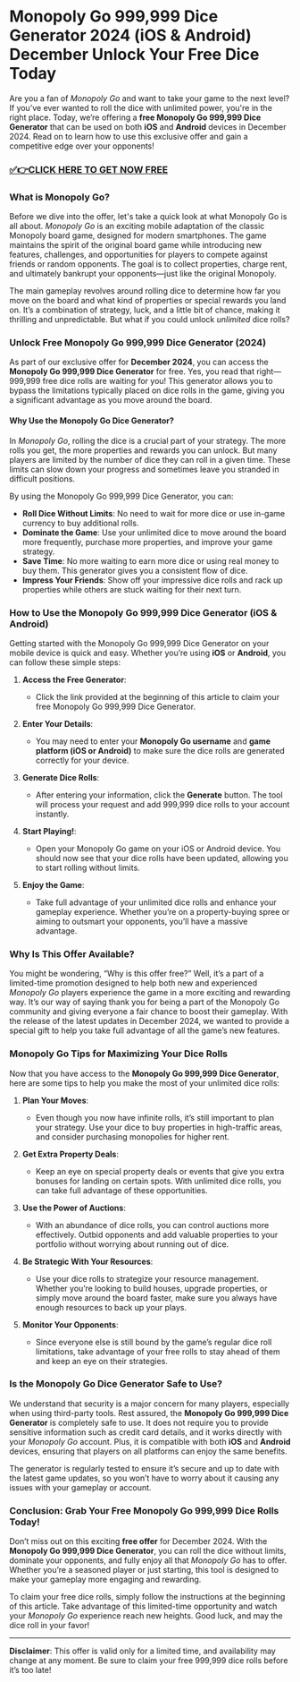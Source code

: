 # Monopoly Go 999,999 Dice Generator 2024 (iOS & Android) December Unlock Your Free Dice Today

Are you a fan of *Monopoly Go* and want to take your game to the next level? If you’ve ever wanted to roll the dice with unlimited power, you're in the right place. Today, we’re offering a **free Monopoly Go 999,999 Dice Generator** that can be used on both **iOS** and **Android** devices in December 2024. Read on to learn how to use this exclusive offer and gain a competitive edge over your opponents!

### [✅👉CLICK HERE TO GET NOW FREE](https://freeforyou.xyz/monopoly/go/)

### What is Monopoly Go?

Before we dive into the offer, let's take a quick look at what Monopoly Go is all about. *Monopoly Go* is an exciting mobile adaptation of the classic Monopoly board game, designed for modern smartphones. The game maintains the spirit of the original board game while introducing new features, challenges, and opportunities for players to compete against friends or random opponents. The goal is to collect properties, charge rent, and ultimately bankrupt your opponents—just like the original Monopoly.

The main gameplay revolves around rolling dice to determine how far you move on the board and what kind of properties or special rewards you land on. It’s a combination of strategy, luck, and a little bit of chance, making it thrilling and unpredictable. But what if you could unlock *unlimited* dice rolls?

### Unlock Free Monopoly Go 999,999 Dice Generator (2024)

As part of our exclusive offer for **December 2024**, you can access the **Monopoly Go 999,999 Dice Generator** for free. Yes, you read that right—999,999 free dice rolls are waiting for you! This generator allows you to bypass the limitations typically placed on dice rolls in the game, giving you a significant advantage as you move around the board.

#### Why Use the Monopoly Go Dice Generator?

In *Monopoly Go*, rolling the dice is a crucial part of your strategy. The more rolls you get, the more properties and rewards you can unlock. But many players are limited by the number of dice they can roll in a given time. These limits can slow down your progress and sometimes leave you stranded in difficult positions.

By using the Monopoly Go 999,999 Dice Generator, you can:

- **Roll Dice Without Limits**: No need to wait for more dice or use in-game currency to buy additional rolls.
- **Dominate the Game**: Use your unlimited dice to move around the board more frequently, purchase more properties, and improve your game strategy.
- **Save Time**: No more waiting to earn more dice or using real money to buy them. This generator gives you a consistent flow of dice.
- **Impress Your Friends**: Show off your impressive dice rolls and rack up properties while others are stuck waiting for their next turn.

### How to Use the Monopoly Go 999,999 Dice Generator (iOS & Android)

Getting started with the Monopoly Go 999,999 Dice Generator on your mobile device is quick and easy. Whether you’re using **iOS** or **Android**, you can follow these simple steps:

1. **Access the Free Generator**:
   - Click the link provided at the beginning of this article to claim your free Monopoly Go 999,999 Dice Generator.
   
2. **Enter Your Details**:
   - You may need to enter your **Monopoly Go username** and **game platform (iOS or Android)** to make sure the dice rolls are generated correctly for your device.

3. **Generate Dice Rolls**:
   - After entering your information, click the **Generate** button. The tool will process your request and add 999,999 dice rolls to your account instantly.

4. **Start Playing!**:
   - Open your Monopoly Go game on your iOS or Android device. You should now see that your dice rolls have been updated, allowing you to start rolling without limits.

5. **Enjoy the Game**:
   - Take full advantage of your unlimited dice rolls and enhance your gameplay experience. Whether you’re on a property-buying spree or aiming to outsmart your opponents, you’ll have a massive advantage.

### Why Is This Offer Available?

You might be wondering, “Why is this offer free?” Well, it’s a part of a limited-time promotion designed to help both new and experienced *Monopoly Go* players experience the game in a more exciting and rewarding way. It’s our way of saying thank you for being a part of the Monopoly Go community and giving everyone a fair chance to boost their gameplay. With the release of the latest updates in December 2024, we wanted to provide a special gift to help you take full advantage of all the game’s new features.

### Monopoly Go Tips for Maximizing Your Dice Rolls

Now that you have access to the **Monopoly Go 999,999 Dice Generator**, here are some tips to help you make the most of your unlimited dice rolls:

1. **Plan Your Moves**:
   - Even though you now have infinite rolls, it’s still important to plan your strategy. Use your dice to buy properties in high-traffic areas, and consider purchasing monopolies for higher rent.

2. **Get Extra Property Deals**:
   - Keep an eye on special property deals or events that give you extra bonuses for landing on certain spots. With unlimited dice rolls, you can take full advantage of these opportunities.

3. **Use the Power of Auctions**:
   - With an abundance of dice rolls, you can control auctions more effectively. Outbid opponents and add valuable properties to your portfolio without worrying about running out of dice.

4. **Be Strategic With Your Resources**:
   - Use your dice rolls to strategize your resource management. Whether you’re looking to build houses, upgrade properties, or simply move around the board faster, make sure you always have enough resources to back up your plays.

5. **Monitor Your Opponents**:
   - Since everyone else is still bound by the game’s regular dice roll limitations, take advantage of your free rolls to stay ahead of them and keep an eye on their strategies.

### Is the Monopoly Go Dice Generator Safe to Use?

We understand that security is a major concern for many players, especially when using third-party tools. Rest assured, the **Monopoly Go 999,999 Dice Generator** is completely safe to use. It does not require you to provide sensitive information such as credit card details, and it works directly with your *Monopoly Go* account. Plus, it is compatible with both **iOS** and **Android** devices, ensuring that players on all platforms can enjoy the same benefits.

The generator is regularly tested to ensure it’s secure and up to date with the latest game updates, so you won’t have to worry about it causing any issues with your gameplay or account.

### Conclusion: Grab Your Free Monopoly Go 999,999 Dice Rolls Today!

Don’t miss out on this exciting **free offer** for December 2024. With the **Monopoly Go 999,999 Dice Generator**, you can roll the dice without limits, dominate your opponents, and fully enjoy all that *Monopoly Go* has to offer. Whether you’re a seasoned player or just starting, this tool is designed to make your gameplay more engaging and rewarding.

To claim your free dice rolls, simply follow the instructions at the beginning of this article. Take advantage of this limited-time opportunity and watch your *Monopoly Go* experience reach new heights. Good luck, and may the dice roll in your favor!

---

**Disclaimer**: This offer is valid only for a limited time, and availability may change at any moment. Be sure to claim your free 999,999 dice rolls before it’s too late!
